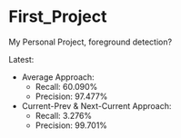 # First_Project
My Personal Project, foreground detection?

Latest:
  - Average Approach:
    - Recall: 60.090%
    - Precision: 97.477%
  - Current-Prev & Next-Current Approach:
    - Recall: 3.276%
    - Precision: 99.701%
